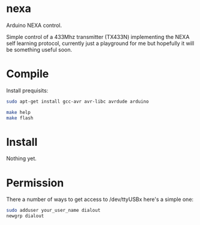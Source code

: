 nexa
====

Arduino NEXA control.

Simple control of a 433Mhz transmitter (TX433N) implementing the NEXA self learning protocol, currently just a playground for me but hopefully
it will be something useful soon.

Compile
=======

Install prequisits:
```bash
sudo apt-get install gcc-avr avr-libc avrdude arduino
```

```bash
make help
make flash
```

Install
=======

Nothing yet.


Permission
==========
There a number of ways to get access to /dev/ttyUSBx here's a simple one:
```bash
sudo adduser your_user_name dialout
newgrp dialout
```
